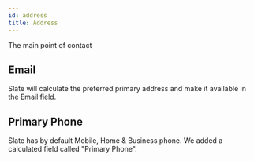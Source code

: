 ```yaml
---
id: address
title: Address
---
```


The main point of contact

## Email

Slate will calculate the preferred primary address and make it available in the Email field.

## Primary Phone

Slate has by default Mobile, Home & Business phone.  We added a calculated field called "Primary Phone".  



